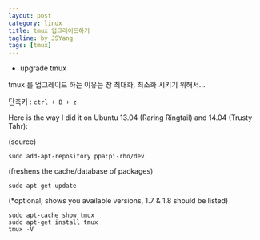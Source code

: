 ```yaml
---
layout: post
category: linux
title: tmux 업그레이드하기
tagline: by JSYang
tags: [tmux]
---
```


* upgrade tmux 

tmux 를 업그레이드 하는 이유는 창 최대화, 최소화 시키기 위해서...

단축키 : `ctrl + B + z`

Here is the way I did it on Ubuntu 13.04 (Raring Ringtail) and 14.04 (Trusty Tahr):

(source)

`sudo add-apt-repository ppa:pi-rho/dev`

(freshens the cache/database of packages)

`sudo apt-get update`

(*optional, shows you available versions, 1.7 & 1.8 should be listed)

~~~~~~~~
sudo apt-cache show tmux
sudo apt-get install tmux
tmux -V
~~~~~~~~
